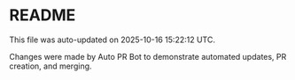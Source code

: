 # README

This file was auto-updated on 2025-10-16 15:22:12 UTC.

Changes were made by Auto PR Bot to demonstrate automated updates, PR creation, and merging.
